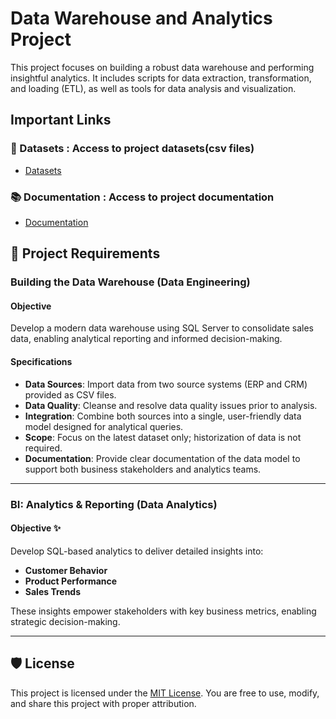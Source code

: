 # Data Warehouse and Analytics Project 

This project focuses on building a robust data warehouse and performing insightful analytics. It includes scripts for data extraction, transformation, and loading (ETL), as well as tools for data analysis and visualization.

## Important Links

### 📂 Datasets : Access to project datasets(csv files)

- [Datasets](datasets)

### 📚 Documentation : Access to project documentation

- [Documentation](docs)


## 🚀 Project Requirements

### Building the Data Warehouse (Data Engineering)

#### Objective
Develop a modern data warehouse using SQL Server to consolidate sales data, enabling analytical reporting and informed decision-making.

#### Specifications
*   **Data Sources**: Import data from two source systems (ERP and CRM) provided as CSV files.
*   **Data Quality**: Cleanse and resolve data quality issues prior to analysis.
*   **Integration**: Combine both sources into a single, user-friendly data model designed for analytical queries.
*   **Scope**: Focus on the latest dataset only; historization of data is not required.
*   **Documentation**: Provide clear documentation of the data model to support both business stakeholders and analytics teams.

---

### BI: Analytics & Reporting (Data Analytics)

#### Objective ✨
Develop SQL-based analytics to deliver detailed insights into:
*   **Customer Behavior**
*   **Product Performance**
*   **Sales Trends**

These insights empower stakeholders with key business metrics, enabling strategic decision-making.

---

## 🛡️ License

This project is licensed under the [MIT License](LICENSE). You are free to use, modify, and share this project with proper attribution.
